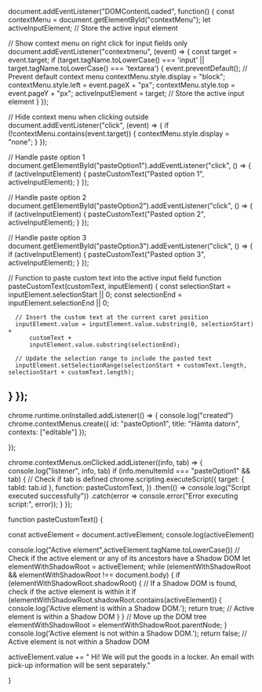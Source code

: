 document.addEventListener("DOMContentLoaded", function() {
  const contextMenu = document.getElementById("contextMenu");
  let activeInputElement; // Store the active input element

  // Show context menu on right click for input fields only
  document.addEventListener("contextmenu", (event) => {
      const target = event.target;
      if (target.tagName.toLowerCase() === 'input' || target.tagName.toLowerCase() === 'textarea') {
          event.preventDefault(); // Prevent default context menu
          contextMenu.style.display = "block";
          contextMenu.style.left = event.pageX + "px";
          contextMenu.style.top = event.pageY + "px";
          activeInputElement = target; // Store the active input element
      }
  });

  // Hide context menu when clicking outside
  document.addEventListener("click", (event) => {
      if (!contextMenu.contains(event.target)) {
          contextMenu.style.display = "none";
      }
  });

  // Handle paste option 1
  document.getElementById("pasteOption1").addEventListener("click", () => {
      if (activeInputElement) {
          pasteCustomText("Pasted option 1", activeInputElement);
      }
  });

  // Handle paste option 2
  document.getElementById("pasteOption2").addEventListener("click", () => {
      if (activeInputElement) {
          pasteCustomText("Pasted option 2", activeInputElement);
      }
  });

  // Handle paste option 3
  document.getElementById("pasteOption3").addEventListener("click", () => {
      if (activeInputElement) {
          pasteCustomText("Pasted option 3", activeInputElement);
      }
  });

  // Function to paste custom text into the active input field
  function pasteCustomText(customText, inputElement) {
      const selectionStart = inputElement.selectionStart || 0;
      const selectionEnd = inputElement.selectionEnd || 0;

      // Insert the custom text at the current caret position
      inputElement.value = inputElement.value.substring(0, selectionStart) +
          customText +
          inputElement.value.substring(selectionEnd);

      // Update the selection range to include the pasted text
      inputElement.setSelectionRange(selectionStart + customText.length, selectionStart + customText.length);
  }
});
-----------------------------------------------------------------------------------------------------------------------------------
chrome.runtime.onInstalled.addListener(() => {
  console.log("created")
  chrome.contextMenus.create({
    id: "pasteOption1",
    title: "Hämta datorn",
    contexts: ["editable"]
  });

});

chrome.contextMenus.onClicked.addListener((info, tab) => {
  console.log("listener", info, tab)
  if (info.menuItemId === "pasteOption1" && tab) { // Check if tab is defined
    chrome.scripting.executeScript({
      target: { tabId: tab.id },
      function: pasteCustomText,
    })
      .then(() => console.log("Script executed successfully"))
      .catch(error => console.error("Error executing script:", error));
  }
});


function pasteCustomText() {

  const activeElement = document.activeElement;
  console.log(activeElement)
  
  console.log("Active element",activeElement.tagName.toLowerCase())
    // Check if the active element or any of its ancestors have a Shadow DOM
    let elementWithShadowRoot = activeElement;
    while (elementWithShadowRoot && elementWithShadowRoot !== document.body) {
      if (elementWithShadowRoot.shadowRoot) {
        // If a Shadow DOM is found, check if the active element is within it
        if (elementWithShadowRoot.shadowRoot.contains(activeElement)) {
          console.log('Active element is within a Shadow DOM.');
          return true; // Active element is within a Shadow DOM
        }
      }
      // Move up the DOM tree
      elementWithShadowRoot = elementWithShadowRoot.parentNode;
    }
    console.log('Active element is not within a Shadow DOM.');
    return false; // Active element is not within a Shadow DOM
  

  
  
  activeElement.value += " Hi! We will put the goods in a locker. An email with pick-up information will be sent separately."

}

